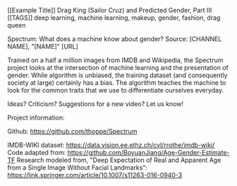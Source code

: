 [[Example Title]] Drag King (Sailor Cruz) and Predicted Gender, Part III
[[TAGS]] deep learning, machine learning, makeup, gender, fashion, drag queen

Spectrum: What does a machine know about gender?
Source: [CHANNEL NAME], "[NAME]"
[URL]

Trained on a half a million images from IMDB and Wikipedia, the Spectrum project looks at the intersection of machine learning and the presentation of gender. While algorithm is unbiased, the training dataset (and consequently society at large) certainly has a bias. The algorithm teaches the machine to look for the common traits that we use to differentiate ourselves everyday.

Ideas? Criticism? Suggestions for a new video? Let us know!

Project information:

Github: https://github.com/thoppe/Spectrum

IMDB-WIKI dataset: https://data.vision.ee.ethz.ch/cvl/rrothe/imdb-wiki/
Code adapted from: https://github.com/BoyuanJiang/Age-Gender-Estimate-TF
Research modeled from,
"Deep Expectation of Real and Apparent Age from a Single Image Without Facial Landmarks":
https://link.springer.com/article/10.1007/s11263-016-0940-3